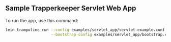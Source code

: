 Sample Trapperkeeper Servlet Web App
---------------------------------

To run the app, use this command:

```sh
lein trampoline run --config examples/servlet_app/servlet-example.conf \
                    --bootstrap-config examples/servlet_app/bootstrap.cfg

```
